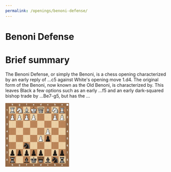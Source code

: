 ```yaml
---
permalink: /openings/benoni-defense/
---
```

Benoni Defense
==============

# Brief summary


The Benoni Defense, or simply the Benoni, is a chess opening characterized by an early reply of ...c5 against White's opening move 1.d4. The original form of the Benoni, now known as the Old Benoni, is characterized by. This leaves Black a few options such as an early ...f5 and an early dark-squared bishop trade by ...Be7-g5, but has the ...

<img src="/img/Benoni Defense.jpg" width="200"/>
